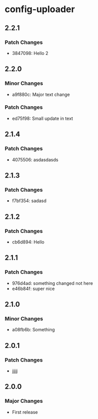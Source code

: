 # config-uploader

## 2.2.1

### Patch Changes

- 3847098: Hello 2

## 2.2.0

### Minor Changes

- a9f880c: Major text change

### Patch Changes

- ed75f98: Small update in text

## 2.1.4

### Patch Changes

- 4075506: asdasdasds

## 2.1.3

### Patch Changes

- f7bf354: sadasd

## 2.1.2

### Patch Changes

- cb6d894: Hello

## 2.1.1

### Patch Changes

- 976d4ad: something changed not here
- e46b84f: super nice

## 2.1.0

### Minor Changes

- a08fb6b: Something

## 2.0.1

### Patch Changes

- jjjjj

## 2.0.0

### Major Changes

- First release
